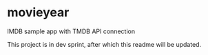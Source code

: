 # movieyear
IMDB sample app with TMDB API connection

This project is in dev sprint, after which this readme will be updated.

